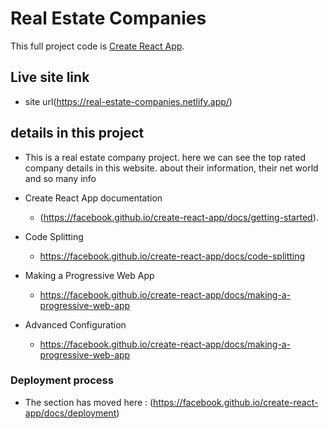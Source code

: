 # Real Estate Companies

This full project code is [Create React App](https://github.com/ProgrammingHeroWC4/the-superhero-direction-mrmasum820).

## Live site link

- site url(https://real-estate-companies.netlify.app/)


## details in this project

- This is a real estate company project. here we can see the top rated company details in this website. about their information, their net world and so many info

- Create React App documentation
  - (https://facebook.github.io/create-react-app/docs/getting-started).

- Code Splitting
  - https://facebook.github.io/create-react-app/docs/code-splitting

- Making a Progressive Web App
  - https://facebook.github.io/create-react-app/docs/making-a-progressive-web-app
  
- Advanced Configuration
  - https://facebook.github.io/create-react-app/docs/making-a-progressive-web-app

### Deployment process

- The section has moved here : (https://facebook.github.io/create-react-app/docs/deployment)


